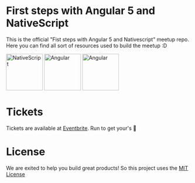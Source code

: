 # First steps with Angular 5 and NativeScript
This is the official "Fist steps with Angular 5 and Nativescript" meetup repo. Here you can find all sort of resources used to build the meetup :D

<img src="https://github.com/nativescript.png" alt="NativeScript" width=100 />
<img src="https://github.com/javascript.png" alt="Angular" width=100 />
<img src="https://github.com/angular.png" alt="Angular" width=100 />

# Tickets
Tickets are available at
[Eventbrite](https://www.eventbrite.com.br/e/primeiros-passos-com-angular-5-e-nativescript-tickets-43433602073). Run to get your's 🏃

# License
We are exited to help you build great products!
So this project uses the [MIT License](LICENSE)
